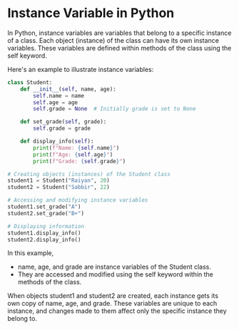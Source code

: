 # Instance Variable in Python

In Python, instance variables are variables that belong to a specific instance of a class. Each object (instance) of the class can have its own instance variables. These variables are defined within methods of the class using the self keyword.

Here's an example to illustrate instance variables:

```python
class Student:
    def __init__(self, name, age):
        self.name = name
        self.age = age
        self.grade = None  # Initially grade is set to None

    def set_grade(self, grade):
        self.grade = grade

    def display_info(self):
        print(f"Name: {self.name}")
        print(f"Age: {self.age}")
        print(f"Grade: {self.grade}")

# Creating objects (instances) of the Student class
student1 = Student("Raiyan", 20)
student2 = Student("Sabbir", 22)

# Accessing and modifying instance variables
student1.set_grade("A")
student2.set_grade("B+")

# Displaying information
student1.display_info()
student2.display_info()
```


In this example, 
- name, age, and grade are instance variables of the Student class. 
- They are accessed and modified using the self keyword within the methods of the class.

When objects student1 and student2 are created, each instance gets its own copy of name, age, and grade. These variables are unique to each instance, and changes made to them affect only the specific instance they belong to.
